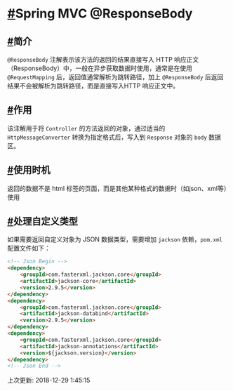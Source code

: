 # [#](https://funtl.com/zh/spring-mvc/Spring-MVC-ResponseBody-注解.html#spring-mvc-responsebody)Spring MVC @ResponseBody

## [#](https://funtl.com/zh/spring-mvc/Spring-MVC-ResponseBody-注解.html#简介)简介

`@ResponseBody` 注解表示该方法的返回的结果直接写入 HTTP 响应正文（ResponseBody）中，一般在异步获取数据时使用，通常是在使用 `@RequestMapping` 后，返回值通常解析为跳转路径，加上 `@ResponseBody` 后返回结果不会被解析为跳转路径，而是直接写入HTTP 响应正文中。

## [#](https://funtl.com/zh/spring-mvc/Spring-MVC-ResponseBody-注解.html#作用)作用

该注解用于将 `Controller` 的方法返回的对象，通过适当的 `HttpMessageConverter` 转换为指定格式后，写入到 `Response` 对象的 `body` 数据区。

## [#](https://funtl.com/zh/spring-mvc/Spring-MVC-ResponseBody-注解.html#使用时机)使用时机

返回的数据不是 html 标签的页面，而是其他某种格式的数据时（如json、xml等）使用

## [#](https://funtl.com/zh/spring-mvc/Spring-MVC-ResponseBody-注解.html#处理自定义类型)处理自定义类型

如果需要返回自定义对象为 JSON 数据类型，需要增加 `jackson` 依赖，`pom.xml` 配置文件如下：

```html
<!-- Json Begin -->
<dependency>
    <groupId>com.fasterxml.jackson.core</groupId>
    <artifactId>jackson-core</artifactId>
    <version>2.9.5</version>
</dependency>
<dependency>
    <groupId>com.fasterxml.jackson.core</groupId>
    <artifactId>jackson-databind</artifactId>
    <version>2.9.5</version>
</dependency>
<dependency>
    <groupId>com.fasterxml.jackson.core</groupId>
    <artifactId>jackson-annotations</artifactId>
    <version>${jackson.version}</version>
</dependency>
<!-- Json End -->
```

上次更新: 2018-12-29 1:45:15